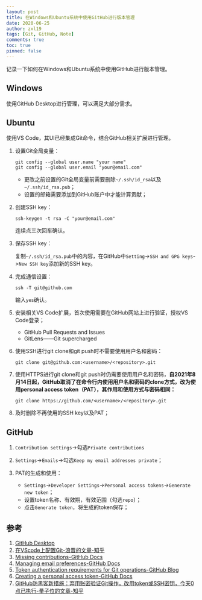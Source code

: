 ```yaml
---
layout: post
title: 在Windows和Ubuntu系统中使用GitHub进行版本管理
date: 2020-06-25
author: zxl19
tags: [Git, GitHub, Note]
comments: true
toc: true
pinned: false
---
```


记录一下如何在Windows和Ubuntu系统中使用GitHub进行版本管理。

<!-- more -->

## Windows

使用GitHub Desktop进行管理，可以满足大部分需求。

## Ubuntu

使用VS Code，其UI已经集成Git命令，结合GitHub相关扩展进行管理。

1. 设置Git全局变量：

    ```shell
    git config --global user.name "your name"
    git config --global user.email "your@email.com"
    ```

    - 更改之前设置的Git全局变量前需要删除`~/.ssh/id_rsa`以及`~/.ssh/id_rsa.pub`；
    - 设置的邮箱需要添加到GitHub账户中才能计算贡献；

2. 创建SSH key：

    ```shell
    ssh-keygen -t rsa -C "your@email.com"
    ```

    连续点三次回车确认。

3. 保存SSH key：

    复制`~/.ssh/id_rsa.pub`中的内容，在GitHub中`Setting`->`SSH and GPG keys`->`New SSH key`添加新的SSH key。

4. 完成通信设置：

    ```shell
    ssh -T git@github.com
    ```

    输入`yes`确认。

5. 安装相关VS Code扩展，首次使用需要在GitHub网站上进行验证，授权VS Code登录；

    - GitHub Pull Requests and Issues
    - GitLens——Git supercharged

6. 使用SSH进行git clone和git push时不需要使用用户名和密码：

    ```shell
    git clone git@github.com:<username>/<repository>.git
    ```

7. 使用HTTPS进行git clone和git push时仍需要使用用户名和密码，**自2021年8月14日起，GitHub取消了在命令行内使用用户名和密码的clone方式，改为使用personal access token（PAT），其作用和使用方式与密码相同：**

    ```shell
    git clone https://github.com/<username>/<repository>.git
    ```

8. 及时删除不再使用的SSH key以及PAT；

## GitHub

1. `Contribution settings`->勾选`Private contributions`
2. `Settings`->`Emails`->勾选`Keep my email addresses private`；
3. PAT的生成和使用：

    - `Settings`->`Developer Settings`->`Personal access tokens`->`Generate new token`；
    - 设置token名称、有效期，有效范围（勾选`repo`）；
    - 点击`Generate token`，将生成的token保存；

## 参考

1. [GitHub Desktop](https://desktop.github.com/)
2. [在VScode上配置Git-浪晋的文章-知乎](https://zhuanlan.zhihu.com/p/31417255)
3. [Missing contributions-GitHub Docs](https://docs.github.com/en/account-and-profile/setting-up-and-managing-your-github-profile/managing-contribution-settings-on-your-profile/why-are-my-contributions-not-showing-up-on-my-profile)
4. [Managing email preferences-GitHub Docs](https://docs.github.com/en/account-and-profile/setting-up-and-managing-your-personal-account-on-github/managing-email-preferences)
5. [Token authentication requirements for Git operations-GitHub Blog](https://github.blog/2020-12-15-token-authentication-requirements-for-git-operations/)
6. [Creating a personal access token-GitHub Docs](https://docs.github.com/en/authentication/keeping-your-account-and-data-secure/creating-a-personal-access-token)
7. [GitHub防黑客新措施：弃用账密验证Git操作，改用token或SSH密钥，今天0点已执行-量子位的文章-知乎](https://zhuanlan.zhihu.com/p/399759963)
